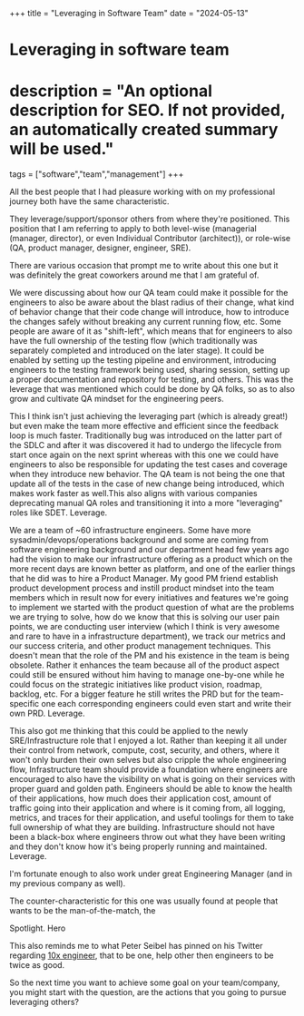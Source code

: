 +++
title = "Leveraging in Software Team"
date = "2024-05-13"

#
# Leveraging in software team
#
# description = "An optional description for SEO. If not provided, an automatically created summary will be used."

tags = ["software","team","management"]
+++

All the best people that I had pleasure working with on my professional journey both have the same characteristic. 

They leverage/support/sponsor others from where they're positioned. This position that I am referring to apply to both level-wise (managerial (manager, director), or even Individual Contributor (architect)), or role-wise (QA, product manager, designer, engineer, SRE). 

There are various occasion that prompt me to write about this one but it was definitely the great coworkers around me that I am grateful of.

We were discussing about how our QA team could make it possible for the engineers to also be aware about the blast radius of their change, what kind of behavior change that their code change will introduce, how to introduce the changes safely without breaking any current running flow, etc. Some people are aware of it as "shift-left", which means that for engineers to also have the full ownership of the testing flow (which traditionally was separately completed and introduced on the later stage). It could be enabled by setting up the testing pipeline and environment, introducing engineers to the testing framework being used, sharing session, setting up a proper documentation and repository for testing, and others. This was the leverage that was mentioned which could be done by QA folks, so as to also grow and cultivate QA mindset for the engineering peers. 

This I think isn't just achieving the leveraging part (which is already great!) but even make the team more effective and efficient since the feedback loop is much faster. Traditionally bug was introduced on the latter part of the SDLC and after it was discovered it had to undergo the lifecycle from start once again on the next sprint whereas with this one we could have engineers to also be responsible for updating the test cases and coverage when they introduce new behavior. The QA team is not being the one that update all of the tests in the case of new change being introduced, which makes work faster as well.This also aligns with various companies deprecating manual QA roles and transitioning it into a more "leveraging" roles like SDET. Leverage.

We are a team of ~60 infrastructure engineers. Some have more sysadmin/devops/operations background and some are coming from software engineering background and our department head few years ago had the vision to make our infrastructure offering as a product which on the more recent days are known better as platform, and one of the earlier things that he did was to hire a Product Manager. My good PM friend establish product development process and instill product mindset into the team members which in result now for every initiatives and features we're going to implement we started with the product question of what are the problems we are trying to solve, how do we know that this is solving our user pain points, we are conducting user interview (which I think is very awesome and rare to have in a infrastructure department), we track our metrics and our success criteria, and other product management techniques. This doesn't mean that the role of the PM and his existence in the team is being obsolete. Rather it enhances the team because all of the product aspect could still be ensured without him having to manage one-by-one while he could focus on the strategic initiatives like product vision, roadmap, backlog, etc. For a bigger feature he still writes the PRD but for the team-specific one each corresponding engineers could even start and write their own PRD. Leverage.

This also got me thinking that this could be applied to the newly SRE/Infrastructure role that I enjoyed a lot. Rather than keeping it all under their control from network, compute, cost, security, and others, where it won't only burden their own selves but also cripple the whole engineering flow, Infrastructure team should provide a foundation where engineers are encouraged to also have the visibility on what is going on their services with proper guard and golden path. Engineers should be able to know the health of their applications, how much does their application cost, amount of traffic going into their application and where is it coming from, all logging, metrics, and traces for their application, and useful toolings for them to take full ownership of what they are building. Infrastructure should not have been a black-box where engineers throw out what they have been writing and they don't know how it's being properly running and maintained. Leverage.

I'm fortunate enough to also work under great Engineering Manager (and in my previous company as well). 

The counter-characteristic for this one was usually found at people that wants to be the man-of-the-match, the 

Spotlight. Hero

This also reminds me to what Peter Seibel has pinned on his Twitter regarding [10x engineer](https://x.com/peterseibel/status/512615519934230528), that to be one, help other then engineers to be twice as good.


So the next time you want to achieve some goal on your team/company, you might start with the question, are the actions that you going to pursue leveraging others? 